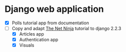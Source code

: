 # Django web application

- [x] Polls tutorial app from documentation
- [ ] Copy and adapt [The Net Ninja](https://www.youtube.com/playlist?list=PL4cUxeGkcC9ib4HsrXEYpQnTOTZE1x0uc) tutorial to django 2.2.3
  - [x] Articles app
  - [x] Authentication app
  - [x] Visuals
